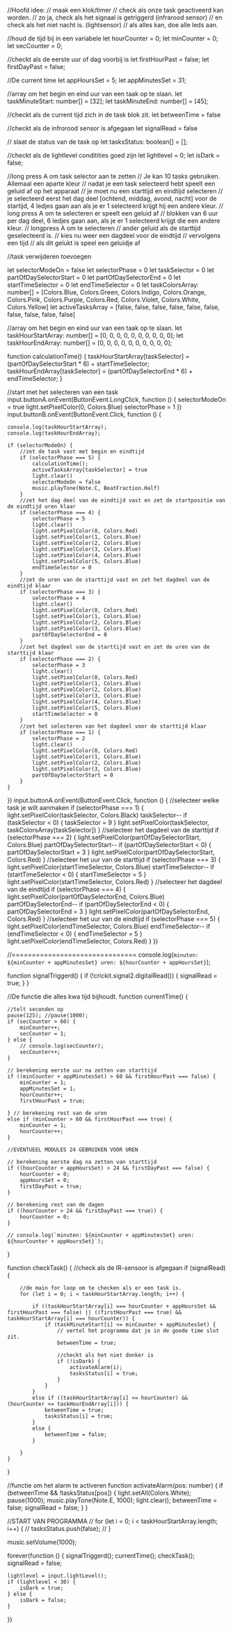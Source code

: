 //Hoofd idee:
//  maak een klok/timer
//  check als onze task geactiveerd kan worden.
//  zo ja, check als het signaal is getriggerd (infrarood sensor)
//  en check als het niet nacht is. (lightsensor)
//  als alles kan, doe alle leds aan.
 
 
//houd de tijd bij in een variabele
let hourCounter = 0;
let minCounter = 0;
let secCounter = 0;
 
//checkt als de eerste uur of dag voorbij is
let firstHourPast = false;
let firstDayPast = false;
 
//De current time
let appHoursSet = 5;
let appMinutesSet = 31;
 
 
 
//array om het begin en eind uur van een taak op te slaan.
let taskMinuteStart: number[] = [32];
let taskMinuteEnd: number[] = [45];
 
//checkt als de current tijd zich in de task blok zit.
let betweenTime = false
 
//checkt als de infrorood sensor is afgegaan
let signalRead = false
 
// slaat de status van de task op
let tasksStatus: boolean[] = [];
 
 
//checkt als  de lightlevel conditities goed zijn
let lightlevel = 0;
let isDark = false;
 
//long press A om task selector aan te zetten
// Je kan 10 tasks gebruiken. Allemaal een aparte kleur
// nadat je een task selecteerd hebt speelt een geluid af op het apparaat
// je moet nu een starttijd en eindtijd selecteren
// je selecteerd eerst het dag deel [ochtend, middag, avond, nacht] voor de startijd, 4 ledjes gaan aan als je er 1 selecteerd krijgt hij een andere kleur.
// long press A om te selecteren er speelt een geluid af
// blokken van 6 uur per dag deel, 6 ledjes gaan aan, als je er 1 selecteerd krijgt die een andere kleur.
// longpress A om te selecteren
// ander geluid als de starttijd geselecteerd is.
// kies nu weer een dagdeel voor de eindtijd
// vervolgens een tijd
// als dit gelukt is speel een geluidje af
 
//task verwijderen toevoegen
 
let selectorModeOn = false
let selectorPhase = 0
let taskSelector = 0
let partOfDaySelectorStart = 0
let partOfDaySelectorEnd = 0
let startTimeSelector = 0
let endTimeSelector = 0
let taskColorsArray: number[] = [Colors.Blue, Colors.Green, Colors.Indigo, Colors.Orange, Colors.Pink, Colors.Purple, Colors.Red, Colors.Violet, Colors.White, Colors.Yellow]
let activeTasksArray = [false, false, false, false, false, false, false, false, false, false]
 
//array om het begin en eind uur van een taak op te slaan.
let taskHourStartArray: number[] = [0, 0, 0, 0, 0, 0, 0, 0, 0, 0];
let taskHourEndArray: number[] = [0, 0, 0, 0, 0, 0, 0, 0, 0, 0];
 
function calculationTime() {
    taskHourStartArray[taskSelector] = (partOfDaySelectorStart * 6) + startTimeSelector;
    taskHourEndArray[taskSelector] = (partOfDaySelectorEnd * 6) + endTimeSelector;
}
 
 
 
 
//start met het selecteren van een task
input.buttonA.onEvent(ButtonEvent.LongClick, function () {
    selectorModeOn = true
    light.setPixelColor(0, Colors.Blue)
    selectorPhase = 1
})
input.buttonB.onEvent(ButtonEvent.Click, function () {
 
    console.log(taskHourStartArray);
    console.log(taskHourEndArray);
 
    if (selectorModeOn) {
        //zet de task vast met begin en eindtijd
        if (selectorPhase === 5) {
            calculationTime();
            activeTasksArray[taskSelector] = true
            light.clear()
            selectorModeOn = false
            music.playTone(Note.C, BeatFraction.Half)
        }
        //zet het dag deel van de eindtijd vast en zet de startpositie van de eindtijd uren klaar
        if (selectorPhase === 4) {
            selectorPhase = 5
            light.clear()
            light.setPixelColor(0, Colors.Red)
            light.setPixelColor(1, Colors.Blue)
            light.setPixelColor(2, Colors.Blue)
            light.setPixelColor(3, Colors.Blue)
            light.setPixelColor(4, Colors.Blue)
            light.setPixelColor(5, Colors.Blue)
            endTimeSelector = 0
        }
        //zet de uren van de starttijd vast en zet het dagdeel van de eindtijd klaar
        if (selectorPhase === 3) {
            selectorPhase = 4
            light.clear()
            light.setPixelColor(0, Colors.Red)
            light.setPixelColor(1, Colors.Blue)
            light.setPixelColor(2, Colors.Blue)
            light.setPixelColor(3, Colors.Blue)
            partOfDaySelectorEnd = 0
        }
        //zet het dagdeel van de starttijd vast en zet de uren van de starttijd klaar
        if (selectorPhase === 2) {
            selectorPhase = 3
            light.clear()
            light.setPixelColor(0, Colors.Red)
            light.setPixelColor(1, Colors.Blue)
            light.setPixelColor(2, Colors.Blue)
            light.setPixelColor(3, Colors.Blue)
            light.setPixelColor(4, Colors.Blue)
            light.setPixelColor(5, Colors.Blue)
            startTimeSelector = 0
        }
        //zet het selecteren van het dagdeel voor de starttijd klaar
        if (selectorPhase === 1) {
            selectorPhase = 2
            light.clear()
            light.setPixelColor(0, Colors.Red)
            light.setPixelColor(1, Colors.Blue)
            light.setPixelColor(2, Colors.Blue)
            light.setPixelColor(3, Colors.Blue)
            partOfDaySelectorStart = 0
        }
    }
})
input.buttonA.onEvent(ButtonEvent.Click, function () {
    //selecteer welke task je wilt aanmaken
    if (selectorPhase === 1) {
        light.setPixelColor(taskSelector, Colors.Black)
        taskSelector--
        if (taskSelector < 0) {
            taskSelector = 9
        }
        light.setPixelColor(taskSelector, taskColorsArray[taskSelector])
    }
    //selecteer het dagdeel van de starttijd
    if (selectorPhase === 2) {
        light.setPixelColor(partOfDaySelectorStart, Colors.Blue)
        partOfDaySelectorStart--
        if (partOfDaySelectorStart < 0) {
            partOfDaySelectorStart = 3
        }
        light.setPixelColor(partOfDaySelectorStart, Colors.Red)
    }
    //selecteer het uur van de starttijd
    if (selectorPhase === 3) {
        light.setPixelColor(startTimeSelector, Colors.Blue)
        startTimeSelector--
        if (startTimeSelector < 0) {
            startTimeSelector = 5
        }
        light.setPixelColor(startTimeSelector, Colors.Red)
    }
    //selecteer het dagdeel van de eindtijd
    if (selectorPhase === 4) {
        light.setPixelColor(partOfDaySelectorEnd, Colors.Blue)
        partOfDaySelectorEnd--
        if (partOfDaySelectorEnd < 0) {
            partOfDaySelectorEnd = 3
        }
        light.setPixelColor(partOfDaySelectorEnd, Colors.Red)
    }
    //selecteer het uur van de eindtijd
    if (selectorPhase === 5) {
        light.setPixelColor(endTimeSelector, Colors.Blue)
        endTimeSelector--
        if (endTimeSelector < 0) {
            endTimeSelector = 5
        }
        light.setPixelColor(endTimeSelector, Colors.Red)
    }
})
 
 
 
 
 
 
 
 
 
 
 
 
 
 
 
//===============================
console.log(`minuten: ${minCounter + appMinutesSet} uren: ${hourCounter + appHoursSet}`);
 
 
 
 
 
 
function signalTriggerd() {
    if (!crickit.signal2.digitalRead()) {
        signalRead = true;
    }
}
 
//De functie die alles kwa tijd bijhoudt.
function currentTime() {
 
    //telt seconden op
    pause(125); //pause(1000);
    if (secCounter > 60) {
        minCounter++;
        secCounter = 1;
    } else {
        // console.log(secCounter);
        secCounter++;
    }
 
    // berekening eerste uur na zetten van starttijd
    if ((minCounter + appMinutesSet) > 60 && firstHourPast === false) {
        minCounter = 1;
        appMinutesSet = 1;
        hourCounter++;
        firstHourPast = true;
 
    } // berekening rest van de uren
    else if (minCounter > 60 && firstHourPast === true) {
        minCounter = 1;
        hourCounter++;
    }
 
    //EVENTUEEL MODULES 24 GEBRUIKEN VOOR UREN
 
    // berekening eerste dag na zetten van starttijd
    if ((hourCounter + appHoursSet) > 24 && firstDayPast === false) {
        hourCounter = 0;
        appHoursSet = 0;
        firstDayPast = true;
    }
 
    // berekening rest van de dagen
    if ((hourCounter > 24 && firstDayPast === true)) {
        hourCounter = 0;
    }
 
    // console.log(`minuten: ${minCounter + appMinutesSet} uren: ${hourCounter + appHoursSet}`);
 
 
}
 
function checkTask() {
    //check als de IR-sensoor is afgegaan
    if (signalRead) {
 
 
 
        //de main for loop om te checken als er een task is.
        for (let i = 0; i < taskHourStartArray.length; i++) {
 
            if ((taskHourStartArray[i] === hourCounter + appHoursSet && firstHourPast === false) || ((firstHourPast === true) && taskHourStartArray[i] === hourCounter)) {
                if (taskMinuteStart[i] <= minCounter + appMinutesSet) {
                    // vertel het programma dat je in de goede time slot zit.
                    betweenTime = true;
 
                    //checkt als het niet donker is
                    if (!isDark) {
                        activateAlarm(i);
                        tasksStatus[i] = true;
                    }
                }
            }
            else if ((taskHourStartArray[i] <= hourCounter) && (hourCounter <= taskHourEndArray[i])) {
                betweenTime = true;
                tasksStatus[i] = true;
            }
            else {
                betweenTime = false;
            }
 
        }
    }
}
 
//functie om het alarm te activeren
function activateAlarm(pos: number) {
    if (betweenTime && !tasksStatus[pos]) {
        light.setAll(Colors.White);
        pause(1000);
        music.playTone(Note.E, 1000);
        light.clear();
        betweenTime = false;
        signalRead = false;
    }
}
 
 
 
//START VAN PROGRAMMA
// for (let i = 0; i < taskHourStartArray.length; i++) {
//     tasksStatus.push(false);
// }
 
music.setVolume(1000);
 
 
forever(function () {
    signalTriggerd();
    currentTime();
    checkTask();
    signalRead = false;
 
 
    lightlevel = input.lightLevel();
    if (lightlevel < 30) {
        isDark = true;
    } else {
        isDark = false;
    }
 
})
